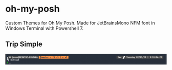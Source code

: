 # oh-my-posh

Custom Themes for Oh My Posh. Made for JetBrainsMono NFM font in Windows Terminal with Powershell 7.

## Trip Simple

![Preview](https://github.com/CommanderTrip/oh-my-posh/blob/main/assets/trip-simple.png)
